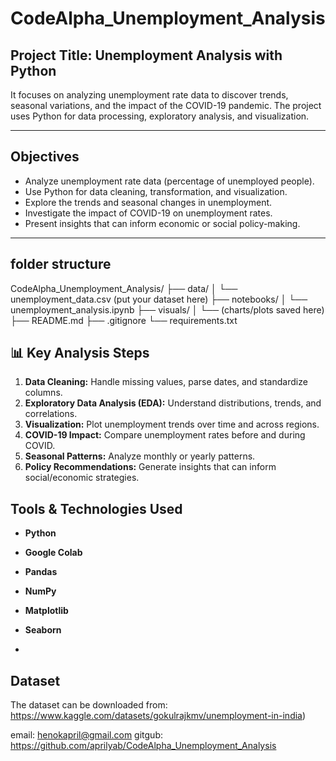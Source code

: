 #  CodeAlpha_Unemployment_Analysis

##  Project Title: Unemployment Analysis with Python

It focuses on analyzing unemployment rate data to discover trends, seasonal variations, and the impact of the COVID-19 pandemic. The project uses Python for data processing, exploratory analysis, and visualization.

---

##  Objectives

- Analyze unemployment rate data (percentage of unemployed people).
- Use Python for data cleaning, transformation, and visualization.
- Explore the trends and seasonal changes in unemployment.
- Investigate the impact of COVID-19 on unemployment rates.
- Present insights that can inform economic or social policy-making.

---
   ## folder structure
CodeAlpha_Unemployment_Analysis/
├── data/
│   └── unemployment_data.csv (put your dataset here)
├── notebooks/
│   └── unemployment_analysis.ipynb
├── visuals/
│   └── (charts/plots saved here)
├── README.md
├── .gitignore
└── requirements.txt




## 📊 Key Analysis Steps

1. **Data Cleaning:** Handle missing values, parse dates, and standardize columns.
2. **Exploratory Data Analysis (EDA):** Understand distributions, trends, and correlations.
3. **Visualization:** Plot unemployment trends over time and across regions.
4. **COVID-19 Impact:** Compare unemployment rates before and during COVID.
5. **Seasonal Patterns:** Analyze monthly or yearly patterns.
6. **Policy Recommendations:** Generate insights that can inform social/economic strategies.


##  Tools & Technologies Used

- **Python**
- **Google Colab**
- **Pandas**
- **NumPy**
- **Matplotlib**
- **Seaborn**

-

##  Dataset

The dataset can be downloaded from: https://www.kaggle.com/datasets/gokulrajkmv/unemployment-in-india)

email: henokapril@gmail.com 
gitgub: https://github.com/aprilyab/CodeAlpha_Unemployment_Analysis
